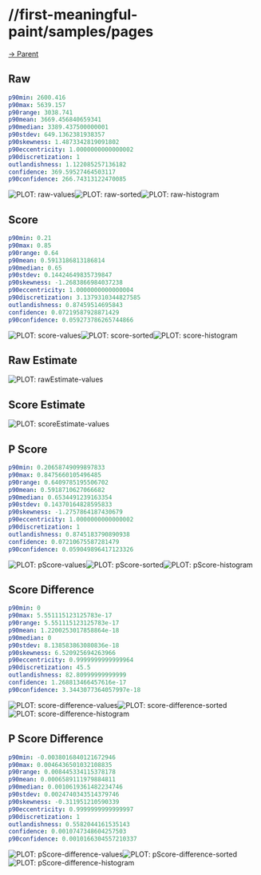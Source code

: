 
# //first-meaningful-paint/samples/pages

[→ Parent](../..)


## Raw


```yaml
p90min: 2600.416
p90max: 5639.157
p90range: 3038.741
p90mean: 3669.456840659341
p90median: 3389.437500000001
p90stdev: 649.1362381938357
p90skewness: 1.4873342819091802
p90eccentricity: 1.0000000000000002
p90discretization: 1
outlandishness: 1.122085257136182
confidence: 369.59527464503117
p90confidence: 266.74313122470085

```

![PLOT: raw-values](./raw/values.svg)![PLOT: raw-sorted](./raw/sorted.svg)![PLOT: raw-histogram](./raw/histogram.svg)
## Score


```yaml
p90min: 0.21
p90max: 0.85
p90range: 0.64
p90mean: 0.5913186813186814
p90median: 0.65
p90stdev: 0.14424649835739847
p90skewness: -1.2683866984037238
p90eccentricity: 1.0000000000000004
p90discretization: 3.1379310344827585
outlandishness: 0.87459514695843
confidence: 0.07219587928871429
p90confidence: 0.059273786265744866

```

![PLOT: score-values](./score/values.svg)![PLOT: score-sorted](./score/sorted.svg)![PLOT: score-histogram](./score/histogram.svg)
## Raw Estimate

![PLOT: rawEstimate-values](./rawEstimate/values.svg)
## Score Estimate

![PLOT: scoreEstimate-values](./scoreEstimate/values.svg)
## P Score


```yaml
p90min: 0.20658749099897833
p90max: 0.8475660105496485
p90range: 0.6409785195506702
p90mean: 0.5918710627066682
p90median: 0.6534491239163354
p90stdev: 0.14370164828595833
p90skewness: -1.2757864187430679
p90eccentricity: 1.0000000000000002
p90discretization: 1
outlandishness: 0.8745183790890938
confidence: 0.07210675587281479
p90confidence: 0.059049896417123326

```

![PLOT: pScore-values](./pScore/values.svg)![PLOT: pScore-sorted](./pScore/sorted.svg)![PLOT: pScore-histogram](./pScore/histogram.svg)
## Score Difference


```yaml
p90min: 0
p90max: 5.551115123125783e-17
p90range: 5.551115123125783e-17
p90mean: 1.2200253017858864e-18
p90median: 0
p90stdev: 8.138583863080836e-18
p90skewness: 6.520925694263966
p90eccentricity: 0.9999999999999964
p90discretization: 45.5
outlandishness: 82.80999999999999
confidence: 1.268813466457616e-17
p90confidence: 3.3443077364057997e-18

```

![PLOT: score-difference-values](./score-difference/values.svg)![PLOT: score-difference-sorted](./score-difference/sorted.svg)![PLOT: score-difference-histogram](./score-difference/histogram.svg)
## P Score Difference


```yaml
p90min: -0.0038016840121672946
p90max: 0.0046436501032108835
p90range: 0.008445334115378178
p90mean: 0.0006589111979884811
p90median: 0.0010619361482234746
p90stdev: 0.0024740343514379746
p90skewness: -0.311951210590339
p90eccentricity: 0.9999999999999997
p90discretization: 1
outlandishness: 0.5582044161535143
confidence: 0.0010747348604257503
p90confidence: 0.0010166304557210337

```

![PLOT: pScore-difference-values](./pScore-difference/values.svg)![PLOT: pScore-difference-sorted](./pScore-difference/sorted.svg)![PLOT: pScore-difference-histogram](./pScore-difference/histogram.svg)